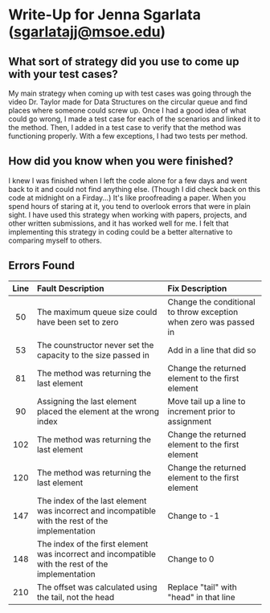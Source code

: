 # Write-Up for Jenna Sgarlata (sgarlatajj@msoe.edu)
## What sort of strategy did you use to come up with your test cases? 
My main strategy when coming up with test cases was going through the video Dr. Taylor made for Data Structures on the circular queue and
find places where someone could screw up. Once I had a good idea of what could go wrong, I made a test case for each of the scenarios and
linked it to the method. Then, I added in a test case to verify that the method was functioning properly. With a few exceptions, I had two
tests per method.

## How did you know when you were finished?
I knew I was finished when I left the code alone for a few days and went back to it and could not find anything else. (Though I did check 
back on this code at midnight on a Firday...) It's like proofreading a paper. When you spend hours of staring at it, you tend to overlook 
errors that were in plain sight. I have used this strategy when working with papers, projects, and other written submissions, and it has 
worked well for me. I felt that implementing this strategy in coding could be a better alternative to comparing myself to others.

## Errors Found
| Line | Fault Description | Fix Description |
|:----:|:----------------- |:--------------- |
| 50   | The maximum queue size could have been set to zero | Change the conditional to throw exception when zero was passed in |
| 53   | The counstructor never set the capacity to the size passed in | Add in a line that did so |
| 81   | The method was returning the last element | Change the returned element to the first element |
| 90   | Assigning the last element placed the element at the wrong index | Move tail up a line to increment prior to assignment |
| 102  | The method was returning the last element | Change the returned element to the first element |
| 120  | The method was returning the last element | Change the returned element to the first element |
| 147  | The index of the last element was incorrect and incompatible with the rest of the implementation | Change to -1 |
| 148  | The index of the first element was incorrect and incompatible with the rest of the implementation | Change to 0 |
| 210  | The offset was calculated using the tail, not the head | Replace "tail" with "head" in that line |


